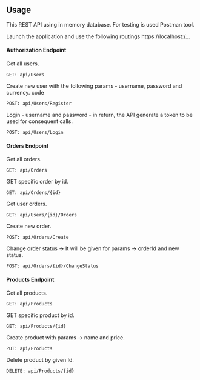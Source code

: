 
## Usage

This REST API using in memory database. For testing is used Postman tool.

Launch the application and use the following routings
https://localhost:<port>/...

#### Authorization Endpoint
Get all users.

```http
GET: api/Users
```

Create new user with the following params - username, password and currency.
code

```http
POST: api/Users/Register
```

Login - username and password - in return, the API generate a token to be used for consequent calls.
```http
POST: api/Users/Login
```

#### Orders Endpoint
Get all orders.

```http
GET: api/Orders
```

GET specific order by id.

```http
GET: api/Orders/{id}
```

Get user orders.

```http
GET: api/Users/{id}/Orders
```

Create new order.

```http
POST: api/Orders/Create
```

Change order status -> It will be given for params -> orderId and new status.

```http
POST: api/Orders/{id}/ChangeStatus
```

#### Products Endpoint
Get all products.

```http
GET: api/Products
```

GET specific product by id.

```http
GET: api/Products/{id}
```

Create product with params -> name and price.
```http
PUT: api/Products
```
Delete product by given Id.
```http
DELETE: api/Products/{id}

```
